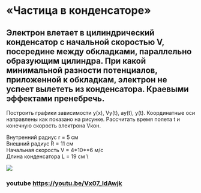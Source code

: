 # «Частица в конденсаторе»
## Электрон влетает в цилиндрический конденсатор с начальной скоростью V, посередине между обкладками, параллельно образующим цилиндра. При какой минимальной разности потенциалов, приложенной к обкладкам, электрон не успеет вылететь из конденсатора. Краевыми эффектами пренебречь.
Построить графики зависимости y(x), Vy(t), ay(t), y(t). Координатные оси направлены как показано на рисунке.
Рассчитать время полета t и конечную скорость электрона Vкон.

Внутренний радиус r = 5 см \
Внешний радиус R = 11 см \
Начальная скорость V = 4*10**6 м/c \
Длина конденсатора L = 19 cм \

![]([/Users/indo.evri.momint/electron-in-a-cylindrical-capacitor-imitation/picture.png](https://github.com/elizabetinka/electron-in-a-cylindrical-capacitor-imitation/blob/main/picture.png)https://github.com/elizabetinka/electron-in-a-cylindrical-capacitor-imitation/blob/main/picture.png)

### youtube https://youtu.be/Vx07_ldAwjk
